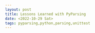 ```yaml
---
layout: post
title: Lessons Learned with PyParsing
date: <2022-10-29 Sat>
tags: pyparsing,python,parsing,unittest
---
```



